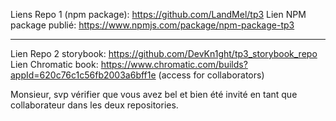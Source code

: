 Liens Repo 1 (npm package): https://github.com/LandMel/tp3
Lien NPM package publié: https://www.npmjs.com/package/npm-package-tp3

------

Lien Repo 2 storybook: https://github.com/DevKn1ght/tp3_storybook_repo
Lien Chromatic book: https://www.chromatic.com/builds?appId=620c76c1c56fb2003a6bff1e (access for collaborators)

Monsieur, svp vérifier que vous avez bel et bien été invité en tant que collaborateur dans les deux repositories.